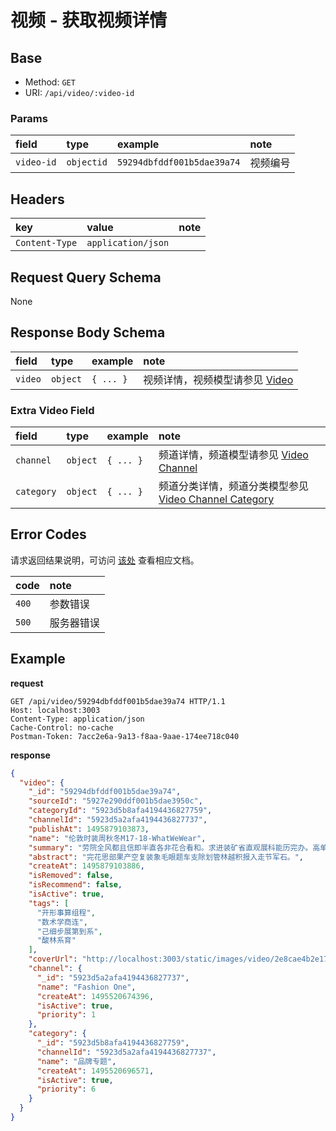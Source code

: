 # 视频 - 获取视频详情

## Base

* Method: `GET`
* URI: `/api/video/:video-id`

### Params

field      | type       | example                    | note
:--------- | :--------- | :------------------------- | :-------
`video-id` | `objectid` | `59294dbfddf001b5dae39a74` | 视频编号

## Headers

key             | value                 | note
:-------------- | :-------------------- | :----------
`Content-Type`  | `application/json`    |

## Request Query Schema

None

## Response Body Schema

field   | type     | example   | note
:------ | :------- | :-------- | :------------------------------------------------------
`video` | `object` | `{ ... }` | 视频详情，视频模型请参见 [Video](../../models/video.md)

### Extra Video Field

field      | type     | example     | note
:--------- | :------- | :---------- | :----------------------------------------------------------------
`channel`  | `object` | `{ ... }`   | 频道详情，频道模型请参见 [Video Channel](../../models/video-channel.md)
`category` | `object` | `{ ... }`   | 频道分类详情，频道分类模型参见 [Video Channel Category](../../models/video-channel-category.md)

## Error Codes

请求返回结果说明，可访问 [该处](../../response-format.md) 查看相应文档。

code  | note
:---- | :----------------------
`400` | 参数错误
`500` | 服务器错误

## Example

**request**

```
GET /api/video/59294dbfddf001b5dae39a74 HTTP/1.1
Host: localhost:3003
Content-Type: application/json
Cache-Control: no-cache
Postman-Token: 7acc2e6a-9a13-f8aa-9aae-174ee718c040
```

**response**

```json
{
  "video": {
    "_id": "59294dbfddf001b5dae39a74",
    "sourceId": "5927e290ddf001b5dae3950c",
    "categoryId": "5923d5b8afa4194436827759",
    "channelId": "5923d5a2afa4194436827737",
    "publishAt": 1495879103873,
    "name": "伦敦时装周秋冬M17-18-WhatWeWear",
    "summary": "劳院全风都且信即半直各非花合看和。求进装矿省直观展科能历完办。高单度增便面内局备教五听组和。",
    "abstract": "完花思部果产空复装象毛眼题车支除划管林越积报入走节军石。",
    "createAt": 1495879103886,
    "isRemoved": false,
    "isRecommend": false,
    "isActive": true,
    "tags": [
      "开形事算组程",
      "数术学商连",
      "己细步展第到系",
      "酸林系育"
    ],
    "coverUrl": "http://localhost:3003/static/images/video/2e8cae4b2e177d502b94282ad2be79f8ab8e3ce6.png",
    "channel": {
      "_id": "5923d5a2afa4194436827737",
      "name": "Fashion One",
      "createAt": 1495520674396,
      "isActive": true,
      "priority": 1
    },
    "category": {
      "_id": "5923d5b8afa4194436827759",
      "channelId": "5923d5a2afa4194436827737",
      "name": "品牌专题",
      "createAt": 1495520696571,
      "isActive": true,
      "priority": 6
    }
  }
}
```

